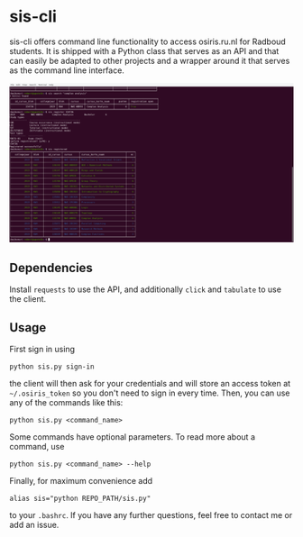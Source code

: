 # sis-cli

sis-cli offers command line functionality to access osiris.ru.nl for Radboud students. 
It is shipped with a Python class that serves as an API and that can easily be adapted to other projects and a wrapper around it that serves as the command line interface.

![](sis-cli-register.png)

## Dependencies
Install `requests` to use the API, and additionally `click` and `tabulate` to use the client.

## Usage
First sign in using
```
python sis.py sign-in
```
the client will then ask for your credentials and will store an access token at `~/.osiris_token` so you don't need to sign in every time.
Then, you can use any of the commands like this:
```
python sis.py <command_name>
```
Some commands have optional parameters. To read more about a command, use
```
python sis.py <command_name> --help
```
Finally, for maximum convenience add
```
alias sis="python REPO_PATH/sis.py"
```
to your `.bashrc`. If you have any further questions, feel free to contact me or add an issue.
